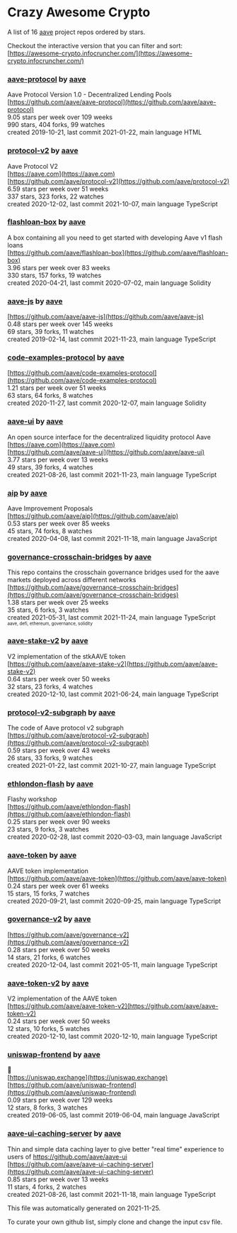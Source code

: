 # Crazy Awesome Crypto
A list of 16 [aave](https://github.com/aave) project repos ordered by stars.  

Checkout the interactive version that you can filter and sort: 
[https://awesome-crypto.infocruncher.com/](https://awesome-crypto.infocruncher.com/)  


### [aave-protocol](https://github.com/aave/aave-protocol) by [aave](https://github.com/aave)  
Aave Protocol Version 1.0 - Decentralized Lending Pools  
[https://github.com/aave/aave-protocol](https://github.com/aave/aave-protocol)  
9.05 stars per week over 109 weeks  
990 stars, 404 forks, 99 watches  
created 2019-10-21, last commit 2021-01-22, main language HTML  


### [protocol-v2](https://github.com/aave/protocol-v2) by [aave](https://github.com/aave)  
Aave Protocol V2  
[https://aave.com](https://aave.com)  
[https://github.com/aave/protocol-v2](https://github.com/aave/protocol-v2)  
6.59 stars per week over 51 weeks  
337 stars, 323 forks, 22 watches  
created 2020-12-02, last commit 2021-10-07, main language TypeScript  


### [flashloan-box](https://github.com/aave/flashloan-box) by [aave](https://github.com/aave)  
A box containing all you need to get started with developing  Aave v1 flash loans  
[https://github.com/aave/flashloan-box](https://github.com/aave/flashloan-box)  
3.96 stars per week over 83 weeks  
330 stars, 157 forks, 19 watches  
created 2020-04-21, last commit 2020-07-02, main language Solidity  


### [aave-js](https://github.com/aave/aave-js) by [aave](https://github.com/aave)  
  
[https://github.com/aave/aave-js](https://github.com/aave/aave-js)  
0.48 stars per week over 145 weeks  
69 stars, 39 forks, 11 watches  
created 2019-02-14, last commit 2021-11-23, main language TypeScript  


### [code-examples-protocol](https://github.com/aave/code-examples-protocol) by [aave](https://github.com/aave)  
  
[https://github.com/aave/code-examples-protocol](https://github.com/aave/code-examples-protocol)  
1.21 stars per week over 51 weeks  
63 stars, 64 forks, 8 watches  
created 2020-11-27, last commit 2020-12-07, main language Solidity  


### [aave-ui](https://github.com/aave/aave-ui) by [aave](https://github.com/aave)  
An open source interface for the decentralized liquidity protocol Aave  
[https://aave.com](https://aave.com)  
[https://github.com/aave/aave-ui](https://github.com/aave/aave-ui)  
3.77 stars per week over 13 weeks  
49 stars, 39 forks, 4 watches  
created 2021-08-26, last commit 2021-11-23, main language TypeScript  


### [aip](https://github.com/aave/aip) by [aave](https://github.com/aave)  
Aave Improvement Proposals  
[https://github.com/aave/aip](https://github.com/aave/aip)  
0.53 stars per week over 85 weeks  
45 stars, 74 forks, 8 watches  
created 2020-04-08, last commit 2021-11-18, main language JavaScript  


### [governance-crosschain-bridges](https://github.com/aave/governance-crosschain-bridges) by [aave](https://github.com/aave)  
This repo contains the crosschain governance bridges used for the aave markets deployed across different networks  
[https://github.com/aave/governance-crosschain-bridges](https://github.com/aave/governance-crosschain-bridges)  
1.38 stars per week over 25 weeks  
35 stars, 6 forks, 3 watches  
created 2021-05-31, last commit 2021-11-24, main language TypeScript  
<sub><sup>aave, defi, ethereum, governance, solidity</sup></sub>


### [aave-stake-v2](https://github.com/aave/aave-stake-v2) by [aave](https://github.com/aave)  
V2 implementation of the stkAAVE token  
[https://github.com/aave/aave-stake-v2](https://github.com/aave/aave-stake-v2)  
0.64 stars per week over 50 weeks  
32 stars, 23 forks, 4 watches  
created 2020-12-10, last commit 2021-06-24, main language TypeScript  


### [protocol-v2-subgraph](https://github.com/aave/protocol-v2-subgraph) by [aave](https://github.com/aave)  
The code of Aave protocol v2 subgraph   
[https://github.com/aave/protocol-v2-subgraph](https://github.com/aave/protocol-v2-subgraph)  
0.59 stars per week over 43 weeks  
26 stars, 33 forks, 9 watches  
created 2021-01-22, last commit 2021-10-27, main language TypeScript  


### [ethlondon-flash](https://github.com/aave/ethlondon-flash) by [aave](https://github.com/aave)  
Flashy workshop  
[https://github.com/aave/ethlondon-flash](https://github.com/aave/ethlondon-flash)  
0.25 stars per week over 90 weeks  
23 stars, 9 forks, 3 watches  
created 2020-02-28, last commit 2020-03-03, main language JavaScript  


### [aave-token](https://github.com/aave/aave-token) by [aave](https://github.com/aave)  
AAVE token implementation  
[https://github.com/aave/aave-token](https://github.com/aave/aave-token)  
0.24 stars per week over 61 weeks  
15 stars, 15 forks, 7 watches  
created 2020-09-21, last commit 2020-09-25, main language TypeScript  


### [governance-v2](https://github.com/aave/governance-v2) by [aave](https://github.com/aave)  
  
[https://github.com/aave/governance-v2](https://github.com/aave/governance-v2)  
0.28 stars per week over 50 weeks  
14 stars, 21 forks, 6 watches  
created 2020-12-04, last commit 2021-05-11, main language TypeScript  


### [aave-token-v2](https://github.com/aave/aave-token-v2) by [aave](https://github.com/aave)  
V2 implementation of the AAVE token  
[https://github.com/aave/aave-token-v2](https://github.com/aave/aave-token-v2)  
0.24 stars per week over 50 weeks  
12 stars, 10 forks, 5 watches  
created 2020-12-10, last commit 2020-12-10, main language TypeScript  


### [uniswap-frontend](https://github.com/aave/uniswap-frontend) by [aave](https://github.com/aave)  
🦄  
[https://uniswap.exchange](https://uniswap.exchange)  
[https://github.com/aave/uniswap-frontend](https://github.com/aave/uniswap-frontend)  
0.09 stars per week over 129 weeks  
12 stars, 8 forks, 3 watches  
created 2019-06-05, last commit 2019-06-04, main language JavaScript  


### [aave-ui-caching-server](https://github.com/aave/aave-ui-caching-server) by [aave](https://github.com/aave)  
Thin and simple data caching layer to give better "real time" experience to users of https://github.com/aave/aave-ui  
[https://github.com/aave/aave-ui-caching-server](https://github.com/aave/aave-ui-caching-server)  
0.85 stars per week over 13 weeks  
11 stars, 4 forks, 2 watches  
created 2021-08-26, last commit 2021-11-18, main language TypeScript  


This file was automatically generated on 2021-11-25.  

To curate your own github list, simply clone and change the input csv file.  
